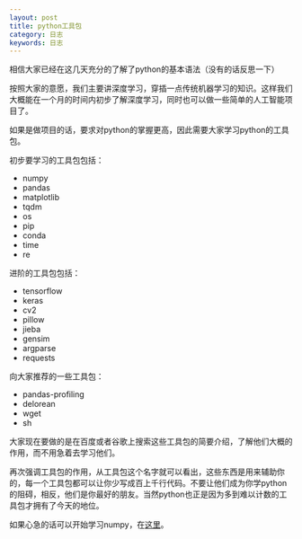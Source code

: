 ```yaml
---
layout: post
title: python工具包
category: 日志
keywords: 日志
---
```


相信大家已经在这几天充分的了解了python的基本语法（没有的话反思一下）

按照大家的意愿，我们主要讲深度学习，穿插一点传统机器学习的知识。这样我们大概能在一个月的时间内初步了解深度学习，同时也可以做一些简单的人工智能项目了。

如果是做项目的话，要求对python的掌握更高，因此需要大家学习python的工具包。

初步要学习的工具包包括：

- numpy
- pandas
- matplotlib
- tqdm
- os
- pip
- conda
- time
- re

进阶的工具包包括：

- tensorflow
- keras
- cv2
- pillow
- jieba
- gensim
- argparse
- requests

向大家推荐的一些工具包：

- pandas-profiling
- delorean
- wget
- sh

大家现在要做的是在百度或者谷歌上搜索这些工具包的简要介绍，了解他们大概的作用，而不用急着去学习他们。

再次强调工具包的作用，从工具包这个名字就可以看出，这些东西是用来辅助你的，每一个工具包都可以让你少写成百上千行代码。不要让他们成为你学python的阻碍，相反，他们是你最好的朋友。当然python也正是因为多到难以计数的工具包才拥有了今天的地位。

如果心急的话可以开始学习numpy，在[这里](https://www.numpy.org.cn/user/)。